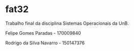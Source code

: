 # fat32

Trabalho final da disciplina Sistemas Operacionais da UnB.

Felipe Gomes Paradas - 170009840

Rodrigo da Silva Navarro - 150147376
